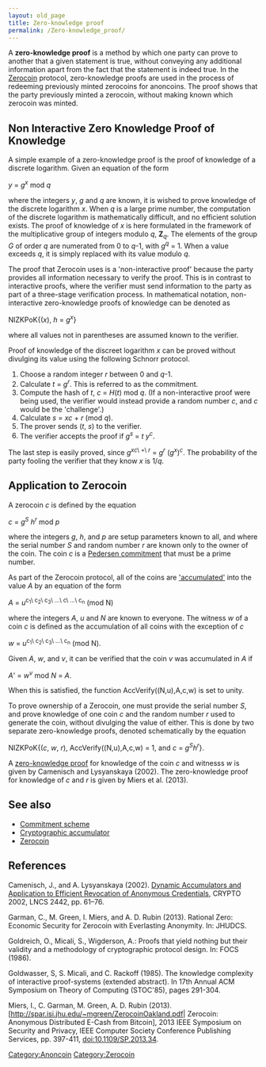 ```yaml
---
layout: old_page
title: Zero-knowledge proof
permalink: /Zero-knowledge_proof/
---
```


A **zero-knowledge proof** is a method by which one party can prove to another that a given statement is true, without conveying any additional information apart from the fact that the statement is indeed true. In the [Zerocoin](/Zerocoin "wikilink") protocol, zero-knowledge proofs are used in the process of redeeming previously minted zerocoins for anoncoins. The proof shows that the party previously minted a zerocoin, without making known which zerocoin was minted.

Non Interactive Zero Knowledge Proof of Knowledge
-------------------------------------------------

A simple example of a zero-knowledge proof is the proof of knowledge of a discrete logarithm. Given an equation of the form


*y* = *g*<sup>*x*</sup> mod *q*

where the integers *y*, *g* and *q* are known, it is wished to prove knowledge of the discrete logarithm *x*. When *q* is a large prime number, the computation of the discrete logarithm is mathematically difficult, and no efficient solution exists. The proof of knowledge of *x* is here formulated in the framework of the multiplicative group of integers modulo *q*, **Z**<sub>*q*</sub>. The elements of the group *G* of order *q* are numerated from 0 to *q*-1, with *g*<sup>*q*</sup> = 1. When a value exceeds *q*, it is simply replaced with its value modulo *q*.

The proof that Zerocoin uses is a 'non-interactive proof' because the party provides all information necessary to verify the proof. This is in contrast to interactive proofs, where the verifier must send information to the party as part of a three-stage verification process. In mathematical notation, non-interactive zero-knowledge proofs of knowledge can be denoted as


NIZKPoK{(*x*), *h* = *g*<sup>*x*</sup>}

where all values not in parentheses are assumed known to the verifier.

Proof of knowledge of the discreet logarithm *x* can be proved without divulging its value using the following Schnorr protocol.

1.  Choose a random integer *r* between 0 and *q*-1.
2.  Calculate *t* = *g*<sup>*r*</sup>. This is referred to as the commitment.
3.  Compute the hash of *t*, *c* = *H*(*t*) mod *q*. (If a non-interactive proof were being used, the verifier would instead provide a random number *c*, and *c* would be the 'challenge'.)
4.  Calculate *s* = *xc* + *r* (mod *q*).
5.  The prover sends (*t*, *s*) to the verifier.
6.  The verifier accepts the proof if *g*<sup>*s*</sup> = *t* *y*<sup>*c*</sup>.

The last step is easily proved, since *g*<sup>*xc*\ +\ *r*</sup> = *g*<sup>*r*</sup> (*g*<sup>*x*</sup>)<sup>*c*</sup>. The probability of the party fooling the verifier that they know *x* is 1/*q*.

Application to Zerocoin
-----------------------

A zerocoin *c* is defined by the equation


*c* = *g*<sup>*S*</sup> *h*<sup>*r*</sup> mod *p*

where the integers *g*, *h*, and *p* are setup parameters known to all, and where the serial number *S* and random number *r* are known only to the owner of the coin. The coin *c* is a [Pedersen commitment](/Commitment_scheme "wikilink") that must be a prime number.

As part of the Zerocoin protocol, all of the coins are ['accumulated'](/Cryptographic_accumulator "wikilink") into the value *A* by an equation of the form


*A* = *u*<sup>c<sub>1</sub>\ c<sub>2</sub>\ c<sub>3</sub>\ ...\ c\ ...\ c<sub>n</sub></sup> (mod N)

where the integers *A*, *u* and *N* are known to everyone. The witness *w* of a coin *c* is defined as the accumulation of all coins with the exception of *c*


*w* = *u*<sup>c<sub>1</sub>\ c<sub>2</sub>\ c<sub>3</sub>\ ...\ c<sub>n</sub></sup> (mod N).

Given *A*, *w*, and *v*, it can be verified that the coin *v* was accumulated in *A* if


*A*' = *w*<sup>*v*</sup> mod *N* = *A*.

When this is satisfied, the function AccVerify((N,u),A,c,w) is set to unity.

To prove ownership of a Zerocoin, one must provide the serial number *S*, and prove knowledge of one coin *c* and the random number *r* used to generate the coin, without divulging the value of either. This is done by two separate zero-knowledge proofs, denoted schematically by the equation


NIZKPoK{(*c*, *w*, *r*), AccVerify((N,u),A,c,w) = 1, and *c* = *g*<sup>*S*</sup>*h*<sup>*r*</sup>}.

A [zero-knowledge proof](/Zero-Knowledge_Proofs "wikilink") for knowledge of the coin *c* and witnesss *w* is given by Camenisch and Lysyanskaya (2002). The zero-knowledge proof for knowledge of *c* and *r* is given by Miers et al. (2013).

See also
--------

-   [Commitment scheme](/Commitment_scheme "wikilink")
-   [Cryptographic accumulator](/Cryptographic_accumulator "wikilink")
-   [Zerocoin](/Zerocoin "wikilink")

References
----------

Camenisch, J., and A. Lysyanskaya (2002). [Dynamic Accumulators and Application to Efficient Revocation of Anonymous Credentials](http://cs.brown.edu/people/anna/papers/camlys02.pdf), CRYPTO 2002, LNCS 2442, pp. 61–76.

Garman, C., M. Green, I. Miers, and A. D. Rubin (2013). Rational Zero: Economic Security for Zerocoin with Everlasting Anonymity. In: JHUDCS.

Goldreich, O., Micali, S., Wigderson, A.: Proofs that yield nothing but their validity and a methodology of cryptographic protocol design. In: FOCS (1986).

Goldwasser, S, S. Micali, and C. Rackoff (1985). The knowledge complexity of interactive proof-systems (extended abstract). In 17th Annual ACM Symposium on Theory of Computing (STOC'85), pages 291-304.

Miers, I., C. Garman, M. Green, A. D. Rubin (2013). \[<http://spar.isi.jhu.edu/~mgreen/ZerocoinOakland.pdf>| Zerocoin: Anonymous Distributed E-Cash from Bitcoin\], 2013 IEEE Symposium on Security and Privacy, IEEE Computer Society Conference Publishing Services, pp. 397-411, <doi:10.1109/SP.2013.34>.

[Category:Anoncoin](/Category:Anoncoin "wikilink") [Category:Zerocoin](/Category:Zerocoin "wikilink")